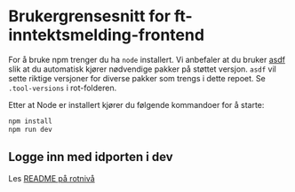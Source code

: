 # Brukergrensesnitt for ft-inntektsmelding-frontend

For å bruke npm trenger du ha `node` installert.
Vi anbefaler at du bruker [asdf](https://asdf-vm.com/) slik at du automatisk kjører nødvendige pakker på støttet versjon.
`asdf` vil sette riktige versjoner for diverse pakker som trengs i dette repoet. Se `.tool-versions` i rot-folderen.

Etter at Node er installert kjører du følgende kommandoer for å starte:

```bash
npm install
npm run dev
```

## Logge inn med idporten i dev

Les [README på rotnivå](../README.MD)
